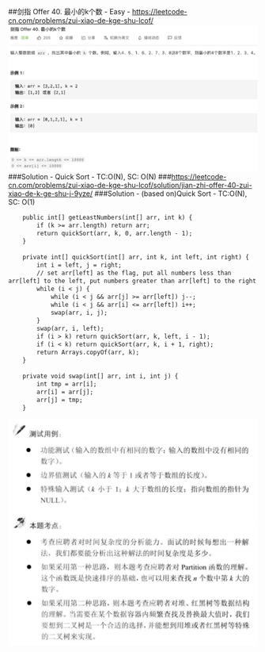 ##剑指 Offer 40. 最小的k个数 - Easy - https://leetcode-cn.com/problems/zui-xiao-de-kge-shu-lcof/
![img of offer 40](imgs/offer%2040.png)
###Solution - Quick Sort - TC:O(N), SC: O(N)
###https://leetcode-cn.com/problems/zui-xiao-de-kge-shu-lcof/solution/jian-zhi-offer-40-zui-xiao-de-k-ge-shu-j-9yze/
###Solution - (based on)Quick Sort - TC:O(N), SC: O(1)
```
    public int[] getLeastNumbers(int[] arr, int k) {
        if (k >= arr.length) return arr;
        return quickSort(arr, k, 0, arr.length - 1);
    }

    private int[] quickSort(int[] arr, int k, int left, int right) {
        int i = left, j = right;
        // set arr[left] as the flag, put all numbers less than arr[left] to the left, put numbers greater than arr[left] to the right
        while (i < j) {
            while (i < j && arr[j] >= arr[left]) j--;
            while (i < j && arr[i] <= arr[left]) i++;
            swap(arr, i, j);
        }
        swap(arr, i, left);
        if (i > k) return quickSort(arr, k, left, i - 1);
        if (i < k) return quickSort(arr, k, i + 1, right);
        return Arrays.copyOf(arr, k);
    }

    private void swap(int[] arr, int i, int j) {
        int tmp = arr[i];
        arr[i] = arr[j];
        arr[j] = tmp;
    }
```
![img of offer 40_I](imgs/offer%2040_I.png)